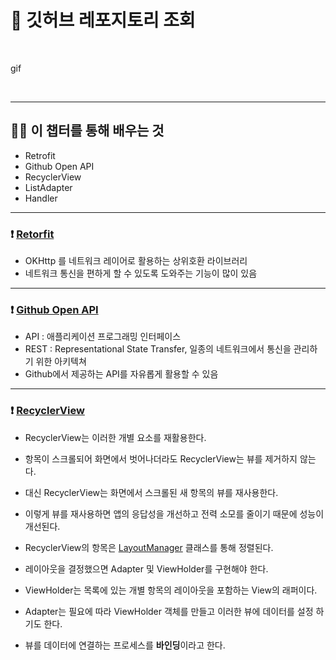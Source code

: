 # 📢 깃허브 레포지토리 조회

<br>

gif

<br>

---
##  💪🏻 이 챕터를 통해 배우는 것
- Retrofit
- Github Open API
- RecyclerView
- ListAdapter
- Handler

---
### ❗️ [Retorfit](https://square.github.io/retrofit/)
- OKHttp 를 네트워크 레이어로 활용하는 상위호환 라이브러리
- 네트워크 통신을 편하게 할 수 있도록 도와주는 기능이 많이 있음

---
### ❗️ [Github Open API](https://docs.github.com/ko/rest?apiVersion=2022-11-28)
- API : 애플리케이션 프로그래밍 인터페이스
- REST : Representational State Transfer, 일종의 네트워크에서 통신을 관리하기 위한 아키텍쳐
- Github에서 제공하는 API를 자유롭게 활용할 수 있음

---
### ❗️ [RecyclerView](https://developer.android.com/guide/topics/ui/layout/recyclerview?hl=ko)
- RecyclerView는 이러한 개별 요소를 재활용한다.
- 항목이 스크롤되어 화면에서 벗어나더라도 RecyclerView는 뷰를 제거하지 않는다.
- 대신 RecyclerView는 화면에서 스크롤된 새 항목의 뷰를 재사용한다.
- 이렇게 뷰를 재사용하면 앱의 응답성을 개선하고 전력 소모를 줄이기 때문에 성능이 개선된다.



- RecyclerView의 항목은 [LayoutManager](https://developer.android.com/reference/androidx/recyclerview/widget/RecyclerView.LayoutManager) 클래스를 통해 정렬된다.
- 레이아웃을 결정했으면 Adapter 및 ViewHolder를 구현해야 한다. 
- ViewHolder는 목록에 있는 개별 항목의 레이아웃을 포함하는 View의 래퍼이다.
- Adapter는 필요에 따라 ViewHolder 객체를 만들고 이러한 뷰에 데이터를 설정 하기도 한다.
- 뷰를 데이터에 연결하는 프로세스를 **바인딩**이라고 한다.